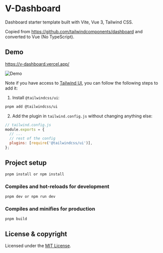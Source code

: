 # V-Dashboard

Dashboard starter template built with Vite, Vue 3, Tailwind CSS.

Copied from https://github.com/tailwindcomponents/dashboard and converted to Vue (No TypeScript).

## Demo

https://v-dashboard.vercel.app/

![Demo](https://i.imgur.com/RqXxEHL.gif)

Note if you have access to [Tailwind UI](https://tailwindui.com), you can follow the following steps to add it:

1. Install `@tailwindcss/ui`:

```sh
pnpm add @tailwindcss/ui
```

2. Add the plugin in `tailwind.config.js` without changing anything else:

```js
// tailwind.config.js
module.exports = {
  // ...
  // rest of the config
  plugins: [require('@tailwindcss/ui')],
};
```

## Project setup

```
pnpm install or npm install
```

### Compiles and hot-reloads for development

```
pnpm dev or npm run dev
```

### Compiles and minifies for production

```
pnpm build
```

## License & copyright

Licensed under the [MIT License](LICENSE.md).
